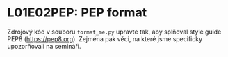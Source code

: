 # L01E02PEP: PEP format
Zdrojový kód v souboru `format_me.py` upravte tak, aby splňoval style guide PEP8 (https://pep8.org). Zejména pak věci, na které jsme specificky upozorňovali na semináři.

